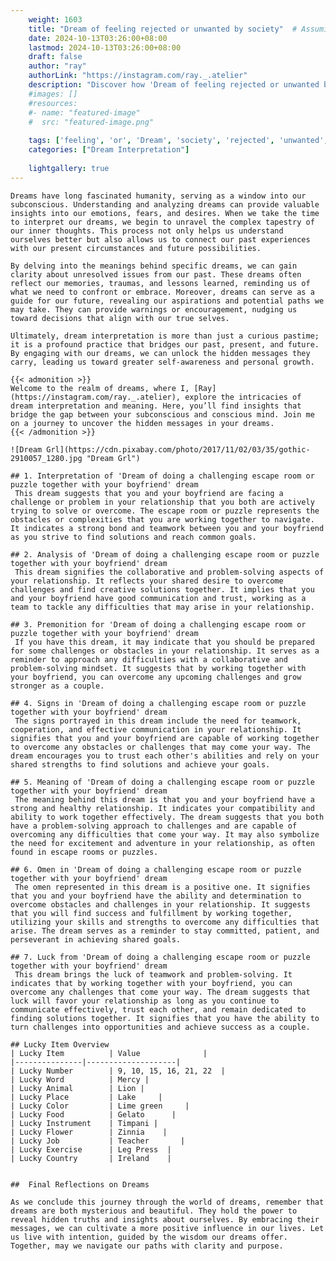 ```yaml
---
    weight: 1603
    title: "Dream of feeling rejected or unwanted by society"  # Assuming 'title' column exists
    date: 2024-10-13T03:26:00+08:00
    lastmod: 2024-10-13T03:26:00+08:00
    draft: false
    author: "ray"
    authorLink: "https://instagram.com/ray._.atelier"
    description: "Discover how 'Dream of feeling rejected or unwanted by society' can interpret your future and uncover its significant meanings in your life."
    #images: []
    #resources:
    #- name: "featured-image"
    #  src: "featured-image.png"
    
    tags: ['feeling', 'or', 'Dream', 'society', 'rejected', 'unwanted', 'by', 'of']
    categories: ["Dream Interpretation"]
    
    lightgallery: true
---
```

    
    Dreams have long fascinated humanity, serving as a window into our subconscious. Understanding and analyzing dreams can provide valuable insights into our emotions, fears, and desires. When we take the time to interpret our dreams, we begin to unravel the complex tapestry of our inner thoughts. This process not only helps us understand ourselves better but also allows us to connect our past experiences with our present circumstances and future possibilities.
    
    By delving into the meanings behind specific dreams, we can gain clarity about unresolved issues from our past. These dreams often reflect our memories, traumas, and lessons learned, reminding us of what we need to confront or embrace. Moreover, dreams can serve as a guide for our future, revealing our aspirations and potential paths we may take. They can provide warnings or encouragement, nudging us toward decisions that align with our true selves.
    
    Ultimately, dream interpretation is more than just a curious pastime; it is a profound practice that bridges our past, present, and future. By engaging with our dreams, we can unlock the hidden messages they carry, leading us toward greater self-awareness and personal growth.
    
    {{< admonition >}}
    Welcome to the realm of dreams, where I, [Ray](https://instagram.com/ray._.atelier), explore the intricacies of dream interpretation and meaning. Here, you’ll find insights that bridge the gap between your subconscious and conscious mind. Join me on a journey to uncover the hidden messages in your dreams.
    {{< /admonition >}}
    
    ![Dream Grl](https://cdn.pixabay.com/photo/2017/11/02/03/35/gothic-2910057_1280.jpg "Dream Grl")
    
    ## 1. Interpretation of 'Dream of doing a challenging escape room or puzzle together with your boyfriend' dream
     This dream suggests that you and your boyfriend are facing a challenge or problem in your relationship that you both are actively trying to solve or overcome. The escape room or puzzle represents the obstacles or complexities that you are working together to navigate. It indicates a strong bond and teamwork between you and your boyfriend as you strive to find solutions and reach common goals.
    
    ## 2. Analysis of 'Dream of doing a challenging escape room or puzzle together with your boyfriend' dream
     This dream signifies the collaborative and problem-solving aspects of your relationship. It reflects your shared desire to overcome challenges and find creative solutions together. It implies that you and your boyfriend have good communication and trust, working as a team to tackle any difficulties that may arise in your relationship.
    
    ## 3. Premonition for 'Dream of doing a challenging escape room or puzzle together with your boyfriend' dream
     If you have this dream, it may indicate that you should be prepared for some challenges or obstacles in your relationship. It serves as a reminder to approach any difficulties with a collaborative and problem-solving mindset. It suggests that by working together with your boyfriend, you can overcome any upcoming challenges and grow stronger as a couple.
    
    ## 4. Signs in 'Dream of doing a challenging escape room or puzzle together with your boyfriend' dream
     The signs portrayed in this dream include the need for teamwork, cooperation, and effective communication in your relationship. It signifies that you and your boyfriend are capable of working together to overcome any obstacles or challenges that may come your way. The dream encourages you to trust each other's abilities and rely on your shared strengths to find solutions and achieve your goals.
    
    ## 5. Meaning of 'Dream of doing a challenging escape room or puzzle together with your boyfriend' dream
     The meaning behind this dream is that you and your boyfriend have a strong and healthy relationship. It indicates your compatibility and ability to work together effectively. The dream suggests that you both have a problem-solving approach to challenges and are capable of overcoming any difficulties that come your way. It may also symbolize the need for excitement and adventure in your relationship, as often found in escape rooms or puzzles.
    
    ## 6. Omen in 'Dream of doing a challenging escape room or puzzle together with your boyfriend' dream
     The omen represented in this dream is a positive one. It signifies that you and your boyfriend have the ability and determination to overcome obstacles and challenges in your relationship. It suggests that you will find success and fulfillment by working together, utilizing your skills and strengths to overcome any difficulties that arise. The dream serves as a reminder to stay committed, patient, and perseverant in achieving shared goals.
    
    ## 7. Luck from 'Dream of doing a challenging escape room or puzzle together with your boyfriend' dream
     This dream brings the luck of teamwork and problem-solving. It indicates that by working together with your boyfriend, you can overcome any challenges that come your way. The dream suggests that luck will favor your relationship as long as you continue to communicate effectively, trust each other, and remain dedicated to finding solutions together. It signifies that you have the ability to turn challenges into opportunities and achieve success as a couple.
    
    ## Lucky Item Overview
    | Lucky Item          | Value              |
    |---------------|--------------------|
    | Lucky Number        | 9, 10, 15, 16, 21, 22  |
    | Lucky Word          | Mercy |
    | Lucky Animal        | Lion |
    | Lucky Place         | Lake     |
    | Lucky Color         | Lime green     |
    | Lucky Food          | Gelato      |
    | Lucky Instrument    | Timpani |
    | Lucky Flower        | Zinnia    |
    | Lucky Job           | Teacher       |
    | Lucky Exercise      | Leg Press  |
    | Lucky Country       | Ireland    |
    
    
    ##  Final Reflections on Dreams
    
    As we conclude this journey through the world of dreams, remember that dreams are both mysterious and beautiful. They hold the power to reveal hidden truths and insights about ourselves. By embracing their messages, we can cultivate a more positive influence in our lives. Let us live with intention, guided by the wisdom our dreams offer. Together, may we navigate our paths with clarity and purpose.
    